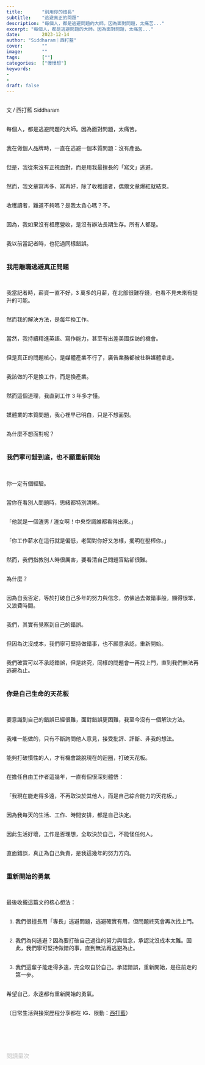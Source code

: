 ```yaml
---
title:       "別用你的擅長"
subtitle:    "逃避真正的問題"
description: "每個人，都是逃避問題的大師。因為面對問題，太痛苦..."
excerpt: "每個人，都是逃避問題的大師。因為面對問題，太痛苦..."
date:        2023-12-14
author: "Siddharam｜西打藍"
cover:       ""
image:       ""
tags:        [""]
categories:  ["慢慢想"]
keywords:
- 
- 
draft: false
---
```


<article style="font-family: 'Noto Sans TC', '微軟正黑體', sans-serif; font-weight: 300;">

<br>文 / 西打藍 Siddharam<br><br>

每個人，都是逃避問題的大師。因為面對問題，太痛苦。<br><br>

我在做個人品牌時，一直在逃避一個本質問題：沒有產品。<br><br>

但是，我從來沒有正視面對，而是用我最擅長的「寫文」逃避。<br><br>

然而，我文章寫再多、寫再好，除了收穫讀者，偶爾文章爆紅就結束。<br><br>

收穫讀者，難道不夠嗎？是我太貪心嗎？不。<br><br>

因為，我如果沒有相應營收，是沒有辦法長期生存。所有人都是。<br><br>

我以前當記者時，也犯過同樣錯誤。<br><br>


<h3 class="article-h1-color">我用離職逃避真正問題</h3><br>

我當記者時，薪資一直不好，3 萬多的月薪，在北部很難存錢，也看不見未來有提升的可能。<br><br>

然而我的解決方法，是每年換工作。<br><br>

當然，我持續精進英語、寫作能力，甚至有出差美國採訪的機會。<br><br>

但是真正的問題核心，是媒體產業不行了，廣告業務都被社群媒體拿走。<br><br>

我該做的不是換工作，而是換產業。<br><br>

然而這個道理，我直到工作 3 年多才懂。<br><br>

媒體業的本質問題，我心裡早已明白，只是不想面對。<br><br>

為什麼不想面對呢？<br><br>


<h3 class="article-h1-color">我們寧可錯到底，也不願重新開始</h3><br>

你一定有個經驗。<br><br>

當你在看別人問題時，思緒都特別清晰。<br><br>

「他就是一個渣男 / 渣女啊！中央空調誰都看得出來。」<br><br>

「你工作薪水在這行就是偏低，老闆對你好又怎樣，擺明在壓榨你。」<br><br>

然而，我們指教別人時很厲害，要看清自己問題盲點卻很難。<br><br>

為什麼？<br><br>

因為自我否定，等於打破自己多年的努力與信念，仿佛過去做錯事般，顯得很笨，又浪費時間。<br><br>

我們，其實有覺察到自己的錯誤。<br><br>

但因為沈沒成本，我們寧可堅持做錯事，也不願意承認，重新開始。<br><br>

我們確實可以不承認錯誤，但是終究，同樣的問題會一再找上門，直到我們無法再逃避為止。<br><br>


<h3 class="article-h1-color">你是自己生命的天花板</h3><br>

要意識到自己的錯誤已經很難，面對錯誤更困難，我至今沒有一個解決方法。<br><br>

我唯一能做的，只有不斷詢問他人意見，接受批評、評斷、非我的想法。<br><br>

能夠打破慣性的人，才有機會跳脫現在的迴圈，打破天花板。<br><br>

在擔任自由工作者這幾年，一直有個很深刻體悟：<br><br>

「我現在能走得多遠，不再取決於其他人，而是自己綜合能力的天花板。」<br><br>

因為我每天的生活、工作、時間安排，都是自己決定。<br><br>

因此生活好壞，工作是否理想，全取決於自己，不能怪任何人。<br><br>

直面錯誤，真正為自己負責，是我這幾年的努力方向。<br><br>


<h3 class="article-h1-color">重新開始的勇氣</h3><br>

最後收攏這篇文的核心想法：<br><br>

1. 我們很擅長用「專長」逃避問題，逃避確實有用，但問題終究會再次找上門。<br><br>

2. 我們為何逃避？因為要打破自己過往的努力與信念，承認沈沒成本太難。因此，我們寧可堅持做錯的事，直到無法再逃避為止。<br><br>

3. 我們這輩子能走得多遠，完全取自於自己。承認錯誤，重新開始，是往前走的第一步。<br><br>

希望自己，永遠都有重新開始的勇氣。<br><br>



<!-- 
<!-- 案例 > 證明案例 > 壞處 > 怎麼改變（列步驟） > 結語總結金句 -->


（日常生活與接案歷程分享都在 IG、限動：<a href="https://www.instagram.com/sidd.blue/" target="_blank">西打藍</a>）<br><br>

<!-- <h3 class="article-h1-color"></h3><br> -->





<br><br><br>

</article>

<div style="color: #bfbfbf; font-size: 15px;" id="busuanzi_container_page_pv">
  閱讀量<span id="busuanzi_value_page_pv"></span>次
</div>

<script src="../../js/post.js"></script>
